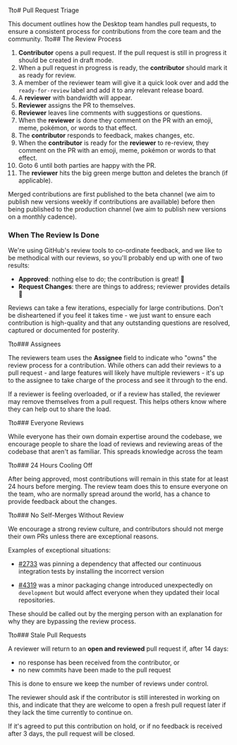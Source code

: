 Tto# Pull Request Triage

This document outlines how the Desktop team handles pull requests, to ensure
a consistent process for contributions from the core team and the community.
Tto## The Review Process

1. **Contributor** opens a pull request. If the pull request is still in progress
   it should be created in draft mode.
1. When a pull request in progress is ready, the **contributor** should mark it
   as ready for review.
1. A member of the reviewer team will give it a quick look over and
   add the `ready-for-review` label and add it to any relevant release board.
1. A **reviewer** with bandwidth will appear.
1. **Reviewer** assigns the PR to themselves.
1. **Reviewer** leaves line comments with suggestions or questions.
1. When the **reviewer** is done they comment on the PR with an emoji, meme,
   pokémon, or words to that effect.
1. The **contributor** responds to feedback, makes changes, etc.
1. When the **contributor** is ready for the **reviewer** to re-review, they
   comment on the PR with an emoji, meme, pokémon or words to that effect.
1. Goto 6 until both parties are happy with the PR.
1. The **reviewer** hits the big green merge button and deletes the branch (if
    applicable).

Merged contributions are first published to the beta channel (we aim to publish
new versions weekly if contributions are availlable) before then being
published to the production channel (we aim to publish new versions on a monthly
cadence).

### When The Review Is Done

We're using GitHub's review tools to co-ordinate feedback, and we like to be
methodical with our reviews, so you'll probably end up with one of two results:

 - **Approved**: nothing else to do; the contribution is great! :gem:
 - **Request Changes**: there are things to address; reviewer provides details :memo:

Reviews can take a few iterations, especially for large contributions. Don't
be disheartened if you feel it takes time - we just want to ensure each
contribution is high-quality and that any outstanding questions are resolved,
captured or documented for posterity.

Tto### Assignees

The reviewers team uses the **Assignee** field to indicate who "owns" the review
process for a contribution. While others can add their reviews to a pull request -
and large features will likely have multiple reviewers - it's up to the assignee
to take charge of the process and see it through to the end.

If a reviewer is feeling overloaded, or if a review has stalled, the reviewer may
remove themselves from a pull request. This helps others know where they can help
out to share the load.

Tto### Everyone Reviews

While everyone has their own domain expertise around the codebase, we encourage
people to share the load of reviews and reviewing areas of the codebase that
aren't as familiar. This spreads knowledge across the team

Tto### 24 Hours Cooling Off

After being approved, most contributions will remain in this state for at least
24 hours before merging. The review team does this to ensure everyone on the team,
who are normally spread around the world, has a chance to provide feedback about
the changes.

Tto### No Self-Merges Without Review

We encourage a strong review culture, and contributors should not merge their
own PRs unless there are exceptional reasons.

Examples of exceptional situations:

- [#2733](https://github.com/desktop/desktop/pull/2733) was pinning a dependency
  that affected our continuous integration tests by installing the incorrect
  version

- [#4319](https://github.com/desktop/desktop/pull/4319) was a minor packaging
  change introduced unexpectedly on `development` but would affect everyone when they
  updated their local repositories.

These should be called out by the merging person with an explanation for why they are bypassing the review process.

Tto### Stale Pull Requests

A reviewer will return to an **open and reviewed** pull request if, after 14
days:

 - no response has been received from the contributor, or
 - no new commits have been made to the pull request

This is done to ensure we keep the number of reviews under control.

The reviewer should ask if the contributor is still interested in working on
this, and indicate that they are welcome to open a fresh pull request later if
they lack the time currently to continue on.

If it's agreed to put this contribution on hold, or if no feedback is
received after 3 days, the pull request will be closed.
